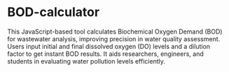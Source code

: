 # BOD-calculator
This JavaScript-based tool calculates Biochemical Oxygen Demand (BOD) for wastewater analysis, improving precision in water quality assessment. Users input initial and final dissolved oxygen (DO) levels and a dilution factor to get instant BOD results. It aids researchers, engineers, and students in evaluating water pollution levels efficiently.
